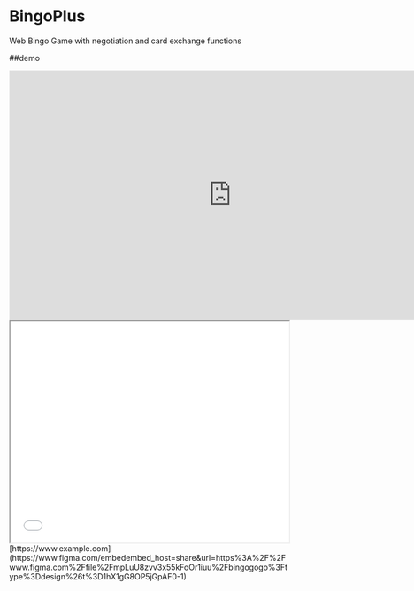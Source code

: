 # BingoPlus
Web Bingo Game with negotiation and card exchange functions

##demo
<iframe style="border: 1px solid rgba(0, 0, 0, 0.1);" width="800" height="450" src="https://www.figma.com/embed?embed_host=share&url=https%3A%2F%2Fwww.figma.com%2Ffile%2FmpLuU8zvv3x55kFoOr1iuu%2Fbingogogo%3Ftype%3Ddesign%26t%3D1hX1gG8OP5jGpAF0-1" allowfullscreen></iframe>

<!-- START_SECTION:iframe -->
<iframe src="[https://www.example.com](https://www.figma.com/embedembed_host=share&url=https%3A%2F%2Fwww.figma.com%2Ffile%2FmpLuU8zvv3x55kFoOr1iuu%2Fbingogogo%3Ftype%3Ddesign%26t%3D1hX1gG8OP5jGpAF0-1)" width="100%" height="400"></iframe>
<!-- END_SECTION:iframe -->
[https://www.example.com](https://www.figma.com/embedembed_host=share&url=https%3A%2F%2Fwww.figma.com%2Ffile%2FmpLuU8zvv3x55kFoOr1iuu%2Fbingogogo%3Ftype%3Ddesign%26t%3D1hX1gG8OP5jGpAF0-1)
